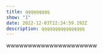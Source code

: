 ```yaml
---
title: qqqqqqqqq
show: "1"
date: 2022-12-03T22:24:59.192Z
description: qqqqqqqqqqqqqqqq
---
```

w﻿wwwwwwwwwwwwwwwwwwww